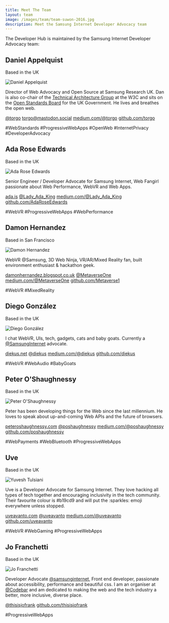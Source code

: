 ```yaml
---
title: Meet The Team
layout: team
image: /images/team/team-suwon-2016.jpg
description: Meet the Samsung Internet Developer Advocacy team
---
```

The Developer Hub is maintained by the Samsung Internet Developer Advocacy team:

## Daniel Appelquist

<p class="location">Based in the UK</p>

<div class="profile">
  <img src="images/team/torgo.jpg" alt="Daniel Appelquist"/> 
  <p>Director of Web Advocacy and Open Source at Samsung Research UK. Dan is also co-chair of the <a href="http://w3.org/tag">Technical Architecture Group</a> at the W3C and sits on the <a href="https://www.gov.uk/government/groups/open-standards-board">Open Standards Board</a> for the UK Government. He lives and breathes the open web.</p>
  <p class="profile-links"><a class="twitter" href="https://twitter.com/torgo">@torgo</a> <a class="mastodon" href="https://mastodon.social/@torgo">torgo@mastodon.social</a> <a class="medium" href="https://medium.com/@torgo">medium.com/@torgo</a> <a class="github" href="https://github.com/torgo">github.com/torgo</a></p> 
  <p class="tags"><span>#WebStandards</span> <span>#ProgressiveWebApps</span> <span>#OpenWeb</span> <span>#InternetPrivacy</span> <span>#DeveloperAdvocacy</span></p>
</div> 

## Ada Rose Edwards

<p class="location">Based in the UK</p>

<div class="profile">
  <img src="images/team/ada.jpg" alt="Ada Rose Edwards"/>
  <p>Senior Engineer / Developer Advocate for Samsung Internet, Web Fangirl passionate about Web Performance, WebVR and Web Apps.</p>
  <p class="profile-links"><a class="home" href="https://ada.is/">ada.is</a> <a class="twitter" href="https://twitter.com/Lady_Ada_King">@Lady_Ada_King</a> <a class="medium" href="https://medium.com/@Lady_Ada_King">medium.com/@Lady_Ada_King</a> <a class="github" href="https://github.com/AdaRoseEdwards">github.com/AdaRoseEdwards</a></p>
  <p class="tags"><span>#WebVR</span> <span>#ProgressiveWebApps</span> <span>#WebPerformance</span></p>
</div>

## Damon Hernandez

<p class="location">Based in San Francisco</p>

<div class="profile">
  <img src="images/team/damon.jpg" alt="Damon Hernandez"/>
  <p>WebVR @Samsung, 3D Web Ninja, VR/AR/Mixed Reality fan, built environment enthusiast & hackathon geek.</p>
  <p class="profile-links"><a class="home" href="http://damonhernandez.blogspot.co.uk/">damonhernandez.blogspot.co.uk</a> <a class="twitter" href="https://twitter.com/metaverseone">@MetaverseOne</a> <a class="medium" href="https://medium.com/@MetaverseOne">medium.com/@MetaverseOne</a> <a class="github" href="https://github.com/Metaverse1">github.com/Metaverse1</a></p>
  <p class="tags"><span>#WebVR</span> <span>#MixedReality</span></p>
</div>

## Diego González

<p class="location">Based in the UK</p>

<div class="profile">
  <img src="images/team/diego.jpg" alt="Diego González"/>
  <p>I chat WebVR, UIs, tech, gadgets, cats and baby goats. Currently a <a href="https://twitter.com/samsunginternet">@SamsungInternet</a> advocate.</p>
  <p class="profile-links"><a class="home" href="https://diekus.net">diekus.net</a> <a class="twitter" href="https://twitter.com/diekus">@diekus</a> <a class="medium" href="https://medium.com/@diekus">medium.com/@diekus</a> <a class="github" href="https://github.com/diekus">github.com/diekus</a></p>
  <p class="tags"><span>#WebVR</span> <span>#WebAudio</span> <span>#BabyGoats</span></p>
</div>

## Peter O'Shaughnessy

<p class="location">Based in the UK</p>

<div class="profile">
  <img src="images/team/peter.jpg" alt="Peter O'Shaughnessy"/>
  <p>Peter has been developing things for the Web since the last millennium. He loves to speak about up-and-coming Web APIs and the future of browsers.</p>
  <p class="profile-links"><a class="home" href="https://peteroshaughnessy.com">peteroshaughnessy.com</a> <a class="twitter" href="https://twitter.com/poshaughnessy">@poshaughnessy</a> <a class="medium" href="https://medium.com/@poshaughnessy">medium.com/@poshaughnessy</a> <a class="github" href="https://github.com/poshaughnessy">github.com/poshaughnessy</a></p>
  <p class="tags"><span>#WebPayments</span> <span>#WebBluetooth</span> <span>#ProgressiveWebApps</span></p>
</div>

## Uve

<p class="location">Based in the UK</p>

<div class="profile">
  <img src="images/team/uve.jpg" alt="Yuvesh Tulsiani"/>
  <p>Uve is a Developer Advocate for Samsung Internet. They love hacking all types of tech together and encouraging inclusivity in the tech community. Their favourite colour is #b19cd9 and will put the :sparkles: emoji everywhere unless stopped.</p>
  <p class="profile-links"><a class="home" href="http://uveavanto.com">uveavanto.com</a> <a class="twitter" href="https://twitter.com/uveavanto">@uveavanto</a> <a class="medium" href="https://medium.com/@uveavanto">medium.com/@uveavanto</a> <a class="github" href="https://github.com/uveavanto">github.com/uveavanto</a></p>
  <p class="tags"><span>#WebVR</span> <span>#WebGaming</span> <span>#ProgressiveWebApps</span></p>
</div>

## Jo Franchetti

<p class="location">Based in the UK</p>

<div class="profile">
  <img src="images/team/jo.jpg" alt="Jo Franchetti"/>
  <p>Developer Advocate <a href="https://twitter.com/samsunginternet">@samsunginternet</a>, Front end developer, passionate about accessibility, performance and beautiful css. I am an organiser at <a href="https://twitter.com/codebar">@Codebar</a> and am dedicated to making the web and the tech industry a better, more inclusive, diverse place.</p>
  <p class="profile-links"><a class="twitter" href="https://twitter.com/thisisjofrank">@thisisjofrank</a> <a class="github" href="https://github.com/thisisjofrank">github.com/thisisjofrank</a>
  </p>
  <p class="tags"><span>#ProgressiveWebApps</span></p>
</div>
